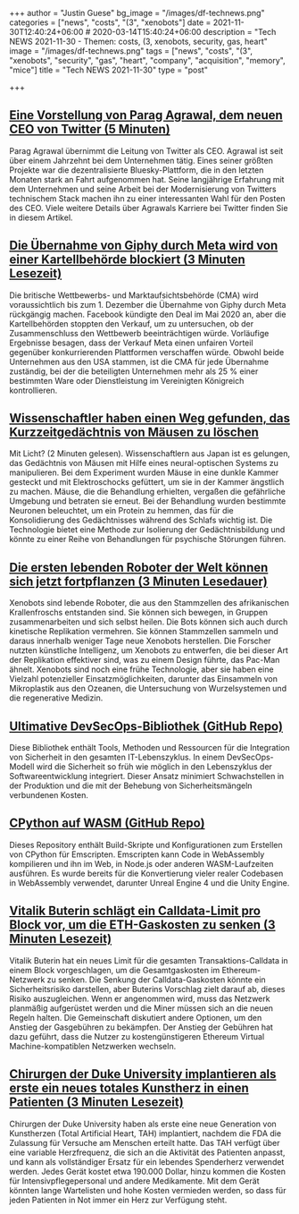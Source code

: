 +++
author = "Justin Guese"
bg_image = "/images/df-technews.png"
categories = ["news", "costs", "(3", "xenobots"]
date = 2021-11-30T12:40:24+06:00 # 2020-03-14T15:40:24+06:00
description = "Tech NEWS 2021-11-30 - Themen: costs, (3, xenobots, security, gas, heart"
image = "/images/df-technews.png"
tags = ["news", "costs", "(3", "xenobots", "security", "gas", "heart", "company", "acquisition", "memory", "mice"]
title = "Tech NEWS 2021-11-30"
type = "post"

+++

## [Eine Vorstellung von Parag Agrawal, dem neuen CEO von Twitter (5 Minuten)](https://www.theverge.com/2021/11/29/22808756/twitter-ceo-parag-agrawal-jack-dorsey-bluesky-moderation)

 Parag Agrawal übernimmt die Leitung von Twitter als CEO. Agrawal ist seit über einem Jahrzehnt bei dem Unternehmen tätig. Eines seiner größten Projekte war die dezentralisierte Bluesky-Plattform, die in den letzten Monaten stark an Fahrt aufgenommen hat. Seine langjährige Erfahrung mit dem Unternehmen und seine Arbeit bei der Modernisierung von Twitters technischem Stack machen ihn zu einer interessanten Wahl für den Posten des CEO. Viele weitere Details über Agrawals Karriere bei Twitter finden Sie in diesem Artikel.

## [Die Übernahme von Giphy durch Meta wird von einer Kartellbehörde blockiert (3 Minuten Lesezeit)](https://www.businessinsider.com/meta-facebook-giphy-acquisition-set-to-get-blocked-cma-2021-11)

 Die britische Wettbewerbs- und Marktaufsichtsbehörde (CMA) wird voraussichtlich bis zum 1. Dezember die Übernahme von Giphy durch Meta rückgängig machen. Facebook kündigte den Deal im Mai 2020 an, aber die Kartellbehörden stoppten den Verkauf, um zu untersuchen, ob der Zusammenschluss den Wettbewerb beeinträchtigen würde. Vorläufige Ergebnisse besagen, dass der Verkauf Meta einen unfairen Vorteil gegenüber konkurrierenden Plattformen verschaffen würde. Obwohl beide Unternehmen aus den USA stammen, ist die CMA für jede Übernahme zuständig, bei der die beteiligten Unternehmen mehr als 25 % einer bestimmten Ware oder Dienstleistung im Vereinigten Königreich kontrollieren.

## [Wissenschaftler haben einen Weg gefunden, das Kurzzeitgedächtnis von Mäusen zu löschen](https://interestingengineering.com/scientists-found-a-way-to-delete-short-term-memory-of-mice-using-light)

 Mit Licht? (2 Minuten gelesen). Wissenschaftlern aus Japan ist es gelungen, das Gedächtnis von Mäusen mit Hilfe eines neural-optischen Systems zu manipulieren. Bei dem Experiment wurden Mäuse in eine dunkle Kammer gesteckt und mit Elektroschocks gefüttert, um sie in der Kammer ängstlich zu machen. Mäuse, die die Behandlung erhielten, vergaßen die gefährliche Umgebung und betraten sie erneut. Bei der Behandlung wurden bestimmte Neuronen beleuchtet, um ein Protein zu hemmen, das für die Konsolidierung des Gedächtnisses während des Schlafs wichtig ist. Die Technologie bietet eine Methode zur Isolierung der Gedächtnisbildung und könnte zu einer Reihe von Behandlungen für psychische Störungen führen.

## [Die ersten lebenden Roboter der Welt können sich jetzt fortpflanzen (3 Minuten Lesedauer)](https://www.cnn.com/2021/11/29/americas/xenobots-self-replicating-robots-scn/index.html)

 Xenobots sind lebende Roboter, die aus den Stammzellen des afrikanischen Krallenfroschs entstanden sind. Sie können sich bewegen, in Gruppen zusammenarbeiten und sich selbst heilen. Die Bots können sich auch durch kinetische Replikation vermehren. Sie können Stammzellen sammeln und daraus innerhalb weniger Tage neue Xenobots herstellen. Die Forscher nutzten künstliche Intelligenz, um Xenobots zu entwerfen, die bei dieser Art der Replikation effektiver sind, was zu einem Design führte, das Pac-Man ähnelt. Xenobots sind noch eine frühe Technologie, aber sie haben eine Vielzahl potenzieller Einsatzmöglichkeiten, darunter das Einsammeln von Mikroplastik aus den Ozeanen, die Untersuchung von Wurzelsystemen und die regenerative Medizin.

## [Ultimative DevSecOps-Bibliothek (GitHub Repo)](https://github.com/sottlmarek/DevSecOps)

 Diese Bibliothek enthält Tools, Methoden und Ressourcen für die Integration von Sicherheit in den gesamten IT-Lebenszyklus. In einem DevSecOps-Modell wird die Sicherheit so früh wie möglich in den Lebenszyklus der Softwareentwicklung integriert. Dieser Ansatz minimiert Schwachstellen in der Produktion und die mit der Behebung von Sicherheitsmängeln verbundenen Kosten.

## [CPython auf WASM (GitHub Repo)](https://github.com/ethanhs/python-wasm)

 Dieses Repository enthält Build-Skripte und Konfigurationen zum Erstellen von CPython für Emscripten. Emscripten kann Code in WebAssembly kompilieren und ihn im Web, in Node.js oder anderen WASM-Laufzeiten ausführen. Es wurde bereits für die Konvertierung vieler realer Codebasen in WebAssembly verwendet, darunter Unreal Engine 4 und die Unity Engine.

## [Vitalik Buterin schlägt ein Calldata-Limit pro Block vor, um die ETH-Gaskosten zu senken (3 Minuten Lesezeit)](https://cointelegraph.com/news/vitalik-buterin-proposes-calldata-limit-per-block-to-lower-eth-gas-costs)

 Vitalik Buterin hat ein neues Limit für die gesamten Transaktions-Calldata in einem Block vorgeschlagen, um die Gesamtgaskosten im Ethereum-Netzwerk zu senken. Die Senkung der Calldata-Gaskosten könnte ein Sicherheitsrisiko darstellen, aber Buterins Vorschlag zielt darauf ab, dieses Risiko auszugleichen. Wenn er angenommen wird, muss das Netzwerk planmäßig aufgerüstet werden und die Miner müssen sich an die neuen Regeln halten. Die Gemeinschaft diskutiert andere Optionen, um den Anstieg der Gasgebühren zu bekämpfen. Der Anstieg der Gebühren hat dazu geführt, dass die Nutzer zu kostengünstigeren Ethereum Virtual Machine-kompatiblen Netzwerken wechseln.

## [Chirurgen der Duke University implantieren als erste ein neues totales Kunstherz in einen Patienten (3 Minuten Lesezeit)](https://bit.ly/3G2bmf8/1/0100017d708830f7-e8eddf61-b7b1-4e06-bbae-18f3e26efab0-000000/HBe1uw8BUGTd1eqCmvsjKpmug6HWnkqTLsCKOEsMfW4=225)

 Chirurgen der Duke University haben als erste eine neue Generation von Kunstherzen (Total Artificial Heart, TAH) implantiert, nachdem die FDA die Zulassung für Versuche am Menschen erteilt hatte. Das TAH verfügt über eine variable Herzfrequenz, die sich an die Aktivität des Patienten anpasst, und kann als vollständiger Ersatz für ein lebendes Spenderherz verwendet werden. Jedes Gerät kostet etwa 190.000 Dollar, hinzu kommen die Kosten für Intensivpflegepersonal und andere Medikamente. Mit dem Gerät könnten lange Wartelisten und hohe Kosten vermieden werden, so dass für jeden Patienten in Not immer ein Herz zur Verfügung steht.

